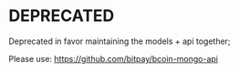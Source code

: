 # DEPRECATED

Deprecated in favor maintaining the models + api together;

Please use: https://github.com/bitpay/bcoin-mongo-api
